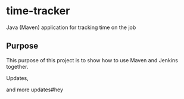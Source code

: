 # time-tracker
Java (Maven) application for tracking time on the job

## Purpose

This purpose of this project is to show how to use Maven and Jenkins together.

Updates, 

and more updates#hey
